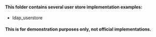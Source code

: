 #### This folder contains several user store implementation examples:
* ldap_userstore<br>

#### This is for demonstration purposes only, not official implementations.
